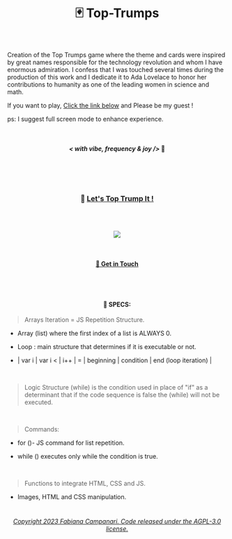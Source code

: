 <br>

# <p align="center"> 🃏 Top-Trumps </p>
<br>

Creation of the Top Trumps game where the theme and cards were inspired by great names responsible for the technology revolution and whom I have enormous admiration. I confess that I was touched several times during the production of this work and I dedicate it to Ada Lovelace to honor her contributions to humanity as one of the leading women in science and math.

If you want to play, [Click the link below](https://fabianacampanari.github.io/Top-Trumps) and Please be my guest ! 

ps: I suggest full screen mode to enhance experience.

<br>

 #### <p align="center"> ***< with vibe, frequency & joy />*** 💎</p> 
 
  #

<br><br>

 ### <p align="center">  🚀 [Let's Top Trump It !](https://fabianacampanari.github.io/Top-Trumps)

 <br><br>



<p align="center">
<img src="https://user-images.githubusercontent.com/113218619/214085733-1a176b90-d717-4dbf-b420-98cbf733fdf8.png" />
</p>

<br>

 #### <p align="center"> [💬  Get in Touch](https://share.hsforms.com/1ZACnVoYSTLC-NOoHcg22cgq9urk)
 
#

<br>

#### <p align="center"> 📌 SPECS: </p>


> Arrays Iteration = JS Repetition Structure.

- Array (list) where the first index of a list is ALWAYS 0.

- Loop : main structure that determines if it is executable or not.

- | var i | var i < | i++ | = | beginning | condition | end (loop iteration) |

<br>

> Logic Structure (while) is the condition used in place of "if" as a determinant that if the code sequence is false the (while) will not be executed.

<br>

> Commands:

- for ()- JS command for list repetition.

- while () executes only while the condition is true.

<br>

> Functions to integrate HTML, CSS and JS.

- Images, HTML and CSS manipulation.

#

###### <p align="center"> [Copyright 2023 Fabiana Campanari. Code released under the  AGPL-3.0 license.](https://github.com/FabianaCampanari/Top-Trumps/blob/a1dcba0c602ed5e513faa1f02726344adadce504/LICENSE)
 





